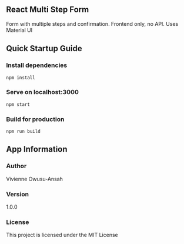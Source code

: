 ## React Multi Step Form
Form with multiple steps and confirmation. Frontend only, no API. Uses Material UI

## Quick Startup Guide

### Install dependencies
```npm install```

### Serve on localhost:3000
```npm start```

### Build for production
```npm run build```

## App Information

### Author
Vivienne Owusu-Ansah

### Version
1.0.0

### License
This project is licensed under the MIT License